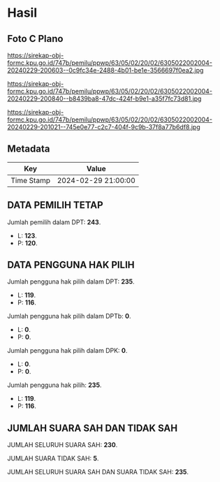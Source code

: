 # Hasil

## Foto C Plano

https://sirekap-obj-formc.kpu.go.id/747b/pemilu/ppwp/63/05/02/20/02/6305022002004-20240229-200603--0c9fc34e-2488-4b01-be1e-3566697f0ea2.jpg

https://sirekap-obj-formc.kpu.go.id/747b/pemilu/ppwp/63/05/02/20/02/6305022002004-20240229-200840--b8439ba8-47dc-424f-b9e1-a35f7fc73d81.jpg

https://sirekap-obj-formc.kpu.go.id/747b/pemilu/ppwp/63/05/02/20/02/6305022002004-20240229-201021--745e0e77-c2c7-404f-9c9b-37f8a77b6df8.jpg


## Metadata

| Key        | Value               |
| ---------- | ------------------- |
| Time Stamp | 2024-02-29 21:00:00 |


## DATA PEMILIH TETAP

Jumlah pemilih dalam DPT: **243**.
 * L: **123**.
 * P: **120**.

## DATA PENGGUNA HAK PILIH

Jumlah pengguna hak pilih dalam DPT: **235**.
 * L: **119**.
 * P: **116**.

Jumlah pengguna hak pilih dalam DPTb: **0**.
 * L: **0**.
 * P: **0**.

Jumlah pengguna hak pilih dalam DPK: **0**.
 * L: **0**.
 * P: **0**.

Jumlah pengguna hak pilih: **235**.
 * L: **119**.
 * P: **116**.

## JUMLAH SUARA SAH DAN TIDAK SAH

JUMLAH SELURUH SUARA SAH: **230**.

JUMLAH SUARA TIDAK SAH: **5**.

JUMLAH SELURUH SUARA SAH DAN SUARA TIDAK SAH: **235**.



